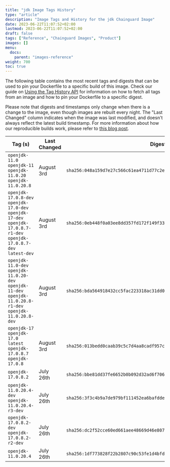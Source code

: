 ```yaml
---
title: "jdk Image Tags History"
type: "article"
description: "Image Tags and History for the jdk Chainguard Image"
date: 2023-06-22T11:07:52+02:00
lastmod: 2023-06-22T11:07:52+02:00
draft: false
tags: ["Reference", "Chainguard Images", "Product"]
images: []
menu:
  docs:
    parent: "images-reference"
weight: 700
toc: true
---
```


The following table contains the most recent tags and digests that can be used to pin your Dockerfile to a specific build of this image. Check our guide on [Using the Tag History API](/chainguard/chainguard-images/using-the-tag-history-api/) for information on how to fetch all tags from an image and how to pin your Dockerfile to a specific digest.

Please note that digests and timestamps only change when there is a change to the image, even though images are rebuilt every night. The "Last Changed" column indicates when the image was last modified, and doesn't always reflect the latest build timestamp. For more information about how our reproducible builds work, please refer to [this blog post](https://www.chainguard.dev/unchained/reproducing-chainguards-reproducible-image-builds).

| Tag (s)                                                                                                                 | Last Changed | Digest                                                                    |
|-------------------------------------------------------------------------------------------------------------------------|--------------|---------------------------------------------------------------------------|
|  `openjdk-11.0` `openjdk-11` `openjdk-11.0.20` `openjdk-11.0.20.8`                                                      | August 3rd   | `sha256:048a159d7e27c566c61ea4711d77c2e23c6c7507b5adb8a164caebe042f7d686` |
|  `openjdk-17.0.8-dev` `openjdk-17.0-dev` `openjdk-17-dev` `openjdk-17.0.8.7-r1-dev` `openjdk-17.0.8.7-dev` `latest-dev` | August 3rd   | `sha256:0eb448f0a03ee8dd357fd172f149f3354e1d09887bbd3a95fc77413ba3522f8b` |
|  `openjdk-11.0-dev` `openjdk-11.0.20-dev` `openjdk-11-dev` `openjdk-11.0.20.8-r1-dev` `openjdk-11.0.20.8-dev`           | August 3rd   | `sha256:bda564918432cc5fac223318ac31dd0727e19e2a18ec94e5ca111865856e1161` |
|  `openjdk-17` `openjdk-17.0` `latest` `openjdk-17.0.8.7` `openjdk-17.0.8`                                               | August 3rd   | `sha256:013bedd0caab39c5c7d4aa8cadf957cf64201a36928afd0ac8cb4696b74857ce` |
|  `openjdk-17.0.8.2`                                                                                                     | July 26th    | `sha256:bbe81dd37fe6652b0b092d32ad6f70630120e070a62ac24dbd1adba56cb2c22c` |
|  `openjdk-11.0.20.4-dev` `openjdk-11.0.20.4-r3-dev`                                                                     | July 26th    | `sha256:3f3c4b9a7de979bf111452ea6bafdde480249f642bd03550f20a0101650d4125` |
|  `openjdk-17.0.8.2-dev` `openjdk-17.0.8.2-r2-dev`                                                                       | July 26th    | `sha256:dc2f52cce60ed661aee48669d46e807dbccb2eec4151cb9d49870075f0cc613d` |
|  `openjdk-11.0.20.4`                                                                                                    | July 26th    | `sha256:1df773828f22b2807c90c53fe1d4bfd9688adfeead053f0c0d9b74ca62f4d1f1` |

